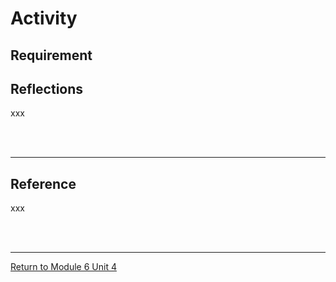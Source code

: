 # Activity

## Requirement


## Reflections
xxx

<br><br>

---

## Reference
xxx

<br><br>

---

[Return to Module 6 Unit 4](SSD_Unit04.md)
